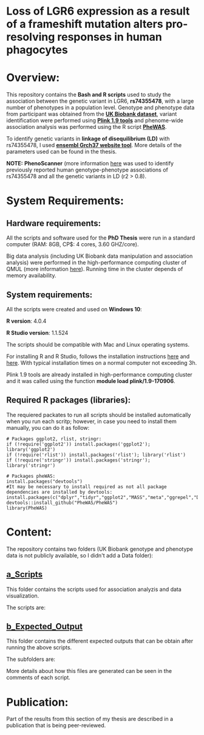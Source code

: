 # Loss of LGR6 expression as a result of a frameshift mutation alters pro-resolving responses in human phagocytes

# Overview: 

This repository contains the **Bash and R scripts** used to study the association between the genetic variant in LGR6, **rs74355478**, with a large number of phenotypes in a population level. Genotype and phenotype data from participant was obtained from the [**UK Biobank dataset**](https://www.ukbiobank.ac.uk/), variant identification were performed using [**Plink 1.9 tools**](https://www.cog-genomics.org/plink/) and phenome-wide association analysis was performed using the R script [**PheWAS**](https://github.com/PheWAS/PheWAS).

To identify genetic variants in **linkage of disequilibrium (LD)** with rs74355478, I used [**ensembl Grch37 website tool**](https://grch37.ensembl.org/Homo_sapiens/Tools/LD?db=core;tl=Gc01pnpSuyUdvsEo-8926382). More details of the parameters used can be found in the thesis.

**NOTE:** **PhenoScanner** (more information [here](http://www.phenoscanner.medschl.cam.ac.uk/) was used to identify previously reported human genotype-phenotype associations of rs74355478 and all the genetic variants in LD (r2 > 0.8).

# System Requirements: 

## Hardware requirements: 

All the scripts and software used for the **PhD Thesis** were run in a standard computer (RAM: 8GB, CP$: 4 cores, 3.60 GHZ/core). 

Big data analysis (including UK Biobank data manipulation and association analysis) were performed in the high-performance computing cluster of QMUL (more information [here](https://docs.hpc.qmul.ac.uk/)). Running time in the cluster depends of memory availability. 

## System requirements:

All the scripts were created and used on **Windows 10**:

**R version**: 4.0.4 

**R Studio version**: 1.1.524

The scripts should be compatible with Mac and Linux operating systems. 

For installing R and R Studio, follows the installation instructions [here](https://www.stats.bris.ac.uk/R/) and [here](https://www.rstudio.com/products/rstudio/download/). With typical installation times on a normal computer not exceeding 3h.

Plink 1.9 tools are already installed in high-performance computing cluster and it was called using the function **module load plink/1.9-170906**.

## Required R packages (libraries): 

The requiered packates to run all scripts should be installed automatically when you run each scritp; however, in case you need to install them manually, you can do it as follow:

```
# Packages ggplot2, rlist, stringr:
if (!require('ggplot2')) install.packages('ggplot2'); library('ggplot2')
if (!require('rlist')) install.packages('rlist'); library('rlist')
if (!require('stringr')) install.packages('stringr'); library('stringr')

# Packages pheWAS:
install.packages("devtools")
#It may be necessary to install required as not all package dependencies are installed by devtools:
install.packages(c("dplyr","tidyr","ggplot2","MASS","meta","ggrepel","DT"))
devtools::install_github("PheWAS/PheWAS")
library(PheWAS)

```
# Content: 

The repository contains two folders (UK Biobank genotype and phenotype data is not publicly available, so I didn't add a Data folder): 

## [a_Scripts]()

This folder contains the scripts used for association analyzis and data visualization. 

The scripts are: 



## [b_Expected_Output]()

This folder contains the different expected outputs that can be obtain after running the above scripts. 

The subfolders are:



More details about how this files are generated can be seen in the comments of each script. 

# Publication:

Part of the results from this section of my thesis are described in a publication that is being peer-reviewed. 






